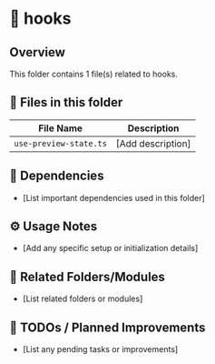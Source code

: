 # 📂 hooks

## Overview
This folder contains 1 file(s) related to hooks.

## 📄 Files in this folder

| File Name | Description |
|-----------|-------------|
| `use-preview-state.ts` | [Add description] |

## 🔗 Dependencies
- [List important dependencies used in this folder]

## ⚙️ Usage Notes
- [Add any specific setup or initialization details]

## 🔄 Related Folders/Modules
- [List related folders or modules]

## 🚧 TODOs / Planned Improvements
- [List any pending tasks or improvements]
